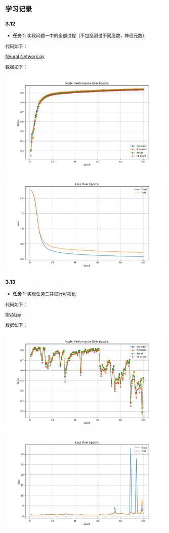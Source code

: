 ## 学习记录

### 3.12

- **任务 1**: 实现问题一中的全部过程（不包括测试不同层数，神经元数）

代码如下：

[Neural Network.py](https://github.com/z520yu/dian_test/blob/master/Neural%20Network.py)

数据如下：

![accuracy.png](https://github.com/z520yu/dian_test/blob/master/accuracy.png)

![loss.png](https://github.com/z520yu/dian_test/blob/master/loss.png)


### 3.13

- **任务 1**: 实现任务二并进行可视化

代码如下：

[RNN.py](https://github.com/z520yu/dian_test/blob/master/RNN.py)

数据如下：

![rnn_accuracy.png](https://github.com/z520yu/dian_test/blob/master/RNN_accuracy.png)

![rnn_loss.png](https://github.com/z520yu/dian_test/blob/master/rnn_loss.png)




